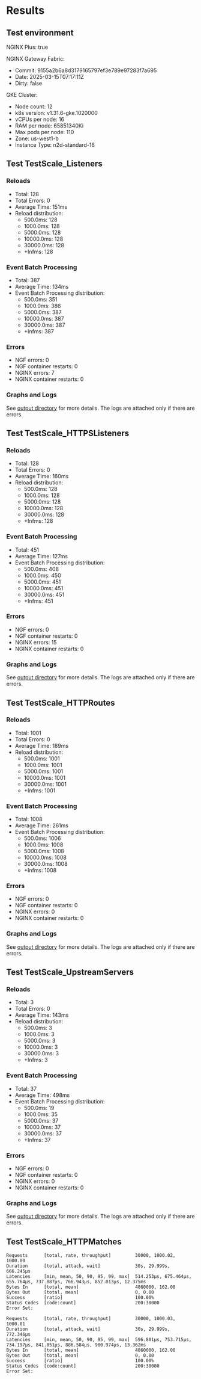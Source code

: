 # Results

## Test environment

NGINX Plus: true

NGINX Gateway Fabric:

- Commit: 9155a2b6a8d3179165797ef3e789e97283f7a695
- Date: 2025-03-15T07:17:11Z
- Dirty: false

GKE Cluster:

- Node count: 12
- k8s version: v1.31.6-gke.1020000
- vCPUs per node: 16
- RAM per node: 65851340Ki
- Max pods per node: 110
- Zone: us-west1-b
- Instance Type: n2d-standard-16

## Test TestScale_Listeners

### Reloads

- Total: 128
- Total Errors: 0
- Average Time: 151ms
- Reload distribution:
	- 500.0ms: 128
	- 1000.0ms: 128
	- 5000.0ms: 128
	- 10000.0ms: 128
	- 30000.0ms: 128
	- +Infms: 128

### Event Batch Processing

- Total: 387
- Average Time: 134ms
- Event Batch Processing distribution:
	- 500.0ms: 351
	- 1000.0ms: 386
	- 5000.0ms: 387
	- 10000.0ms: 387
	- 30000.0ms: 387
	- +Infms: 387

### Errors

- NGF errors: 0
- NGF container restarts: 0
- NGINX errors: 7
- NGINX container restarts: 0

### Graphs and Logs

See [output directory](./TestScale_Listeners) for more details.
The logs are attached only if there are errors.

## Test TestScale_HTTPSListeners

### Reloads

- Total: 128
- Total Errors: 0
- Average Time: 160ms
- Reload distribution:
	- 500.0ms: 128
	- 1000.0ms: 128
	- 5000.0ms: 128
	- 10000.0ms: 128
	- 30000.0ms: 128
	- +Infms: 128

### Event Batch Processing

- Total: 451
- Average Time: 127ms
- Event Batch Processing distribution:
	- 500.0ms: 408
	- 1000.0ms: 450
	- 5000.0ms: 451
	- 10000.0ms: 451
	- 30000.0ms: 451
	- +Infms: 451

### Errors

- NGF errors: 0
- NGF container restarts: 0
- NGINX errors: 15
- NGINX container restarts: 0

### Graphs and Logs

See [output directory](./TestScale_HTTPSListeners) for more details.
The logs are attached only if there are errors.

## Test TestScale_HTTPRoutes

### Reloads

- Total: 1001
- Total Errors: 0
- Average Time: 189ms
- Reload distribution:
	- 500.0ms: 1001
	- 1000.0ms: 1001
	- 5000.0ms: 1001
	- 10000.0ms: 1001
	- 30000.0ms: 1001
	- +Infms: 1001

### Event Batch Processing

- Total: 1008
- Average Time: 261ms
- Event Batch Processing distribution:
	- 500.0ms: 1006
	- 1000.0ms: 1008
	- 5000.0ms: 1008
	- 10000.0ms: 1008
	- 30000.0ms: 1008
	- +Infms: 1008

### Errors

- NGF errors: 0
- NGF container restarts: 0
- NGINX errors: 0
- NGINX container restarts: 0

### Graphs and Logs

See [output directory](./TestScale_HTTPRoutes) for more details.
The logs are attached only if there are errors.

## Test TestScale_UpstreamServers

### Reloads

- Total: 3
- Total Errors: 0
- Average Time: 143ms
- Reload distribution:
	- 500.0ms: 3
	- 1000.0ms: 3
	- 5000.0ms: 3
	- 10000.0ms: 3
	- 30000.0ms: 3
	- +Infms: 3

### Event Batch Processing

- Total: 37
- Average Time: 498ms
- Event Batch Processing distribution:
	- 500.0ms: 19
	- 1000.0ms: 35
	- 5000.0ms: 37
	- 10000.0ms: 37
	- 30000.0ms: 37
	- +Infms: 37

### Errors

- NGF errors: 0
- NGF container restarts: 0
- NGINX errors: 0
- NGINX container restarts: 0

### Graphs and Logs

See [output directory](./TestScale_UpstreamServers) for more details.
The logs are attached only if there are errors.

## Test TestScale_HTTPMatches

```text
Requests      [total, rate, throughput]         30000, 1000.02, 1000.00
Duration      [total, attack, wait]             30s, 29.999s, 666.245µs
Latencies     [min, mean, 50, 90, 95, 99, max]  514.253µs, 675.464µs, 655.764µs, 737.887µs, 766.943µs, 852.013µs, 12.375ms
Bytes In      [total, mean]                     4860000, 162.00
Bytes Out     [total, mean]                     0, 0.00
Success       [ratio]                           100.00%
Status Codes  [code:count]                      200:30000  
Error Set:
```
```text
Requests      [total, rate, throughput]         30000, 1000.03, 1000.01
Duration      [total, attack, wait]             30s, 29.999s, 772.346µs
Latencies     [min, mean, 50, 90, 95, 99, max]  596.801µs, 753.715µs, 734.197µs, 841.051µs, 886.584µs, 980.974µs, 13.362ms
Bytes In      [total, mean]                     4860000, 162.00
Bytes Out     [total, mean]                     0, 0.00
Success       [ratio]                           100.00%
Status Codes  [code:count]                      200:30000  
Error Set:
```
